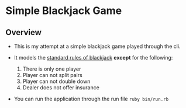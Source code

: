 # Simple Blackjack Game

## Overview

- This is my attempt at a simple blackjack game played through the cli.

- It models the [standard rules of blackjack](https://bicyclecards.com/how-to-play/blackjack/) **except** for the following:
    1. There is only one player
    2. Player can not split pairs
    3. Player can not double down
    4. Dealer does not offer insurance

- You can run the application through the run file `ruby bin/run.rb`

